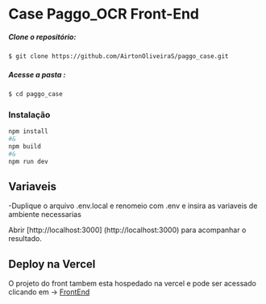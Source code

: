 # Case Paggo_OCR Front-End


##### Clone o repositório:
```sh
$ git clone https://github.com/AirtonOliveiraS/paggo_case.git
```

##### Acesse a pasta :
```sh
$ cd paggo_case
```
### Instalação


```bash
npm install
#&
npm build 
#&
npm run dev

```


## Variaveis
-Duplique o arquivo .env.local e renomeio com .env e insira as variaveis de ambiente necessarias


Abrir 
[http://localhost:3000] (http://localhost:3000) para acompanhar o resultado.



## Deploy na  Vercel

O projeto do front tambem esta hospedado na vercel e pode ser acessado clicando em ->  [FrontEnd](https://paggo-case-seven.vercel.app/) 